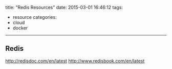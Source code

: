 title: "Redis Resources"
date: 2015-03-01 16:46:12
tags:
- resource
categories:
- cloud
- docker

---
## Redis
http://redisdoc.com/en/latest
http://www.redisbook.com/en/latest
